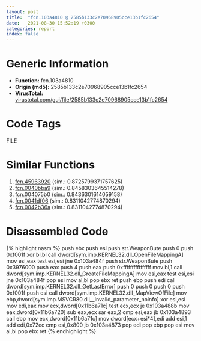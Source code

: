 ```yaml
---
layout: post
title:  "fcn.103a4810 @ 2585b133c2e70968905cce13b1fc2654"
date:   2021-08-30 15:52:19 +0300
categories: report
index: false
---
```


# Generic Information
- **Function:** fcn.103a4810
- **Origin (md5):** 2585b133c2e70968905cce13b1fc2654
- **VirusTotal:** [virustotal.com/gui/file/2585b133c2e70968905cce13b1fc2654][virustotal_ref]

# Code Tags
<span class="tag" id="FILE">FILE</span>


# Similar Functions

1. [fcn.45963920][similar_1_ref] (sim.: 0.8725799371757625)
2. [fcn.0040bba9][similar_2_ref] (sim.: 0.8458303645514278)
3. [fcn.004075b0][similar_3_ref] (sim.: 0.8436301614059158)
4. [fcn.0041df06][similar_4_ref] (sim.: 0.8311042774870294)
5. [fcn.0042b36a][similar_5_ref] (sim.: 0.8311042774870294)


# Disassembled Code

{% highlight nasm %}
push ebx
push esi
push str.WeaponBute
push 0
push 0xf001f
xor bl,bl
call dword[sym.imp.KERNEL32.dll_OpenFileMappingA]
mov esi,eax
test esi,esi
jne 0x103a484f
push str.WeaponBute
push 0x3976000
push eax
push 4
push eax
push 0xffffffffffffffff
mov bl,1
call dword[sym.imp.KERNEL32.dll_CreateFileMappingA]
mov esi,eax
test esi,esi
jne 0x103a484f
pop esi
mov al,bl
pop ebx
ret
push ebp
push edi
call dword[sym.imp.KERNEL32.dll_GetLastError]
push 0
push 0
push 0
push 0xf001f
push esi
call dword[sym.imp.KERNEL32.dll_MapViewOfFile]
mov ebp,dword[sym.imp.MSVCR80.dll__invalid_parameter_noinfo]
xor esi,esi
mov edi,eax
mov ecx,dword[0x11b6a71c]
test ecx,ecx
je 0x103a488b
mov eax,dword[0x11b6a720]
sub eax,ecx
sar eax,2
cmp esi,eax
jb 0x103a4893
call ebp
mov ecx,dword[0x11b6a71c]
mov dword[ecx+esi*4],edi
add esi,1
add edi,0x72ec
cmp esi,0x800
jb 0x103a4873
pop edi
pop ebp
pop esi
mov al,bl
pop ebx
ret
{% endhighlight %}


[similar_1_ref]: /report/fcn.45963920@284c9c9722cef7520dddfe58806fd72f
[similar_2_ref]: /report/fcn.0040bba9@470263fe7e7cc115b95cd041d643e3b5
[similar_3_ref]: /report/fcn.004075b0@0aa2d73a5300dff2412388945614b507
[similar_4_ref]: /report/fcn.0041df06@59aef7c08025d70f84c85db2092fc99e
[similar_5_ref]: /report/fcn.0042b36a@7b00dd8f2abf54a73bfb09681334ff78
[virustotal_ref]: https://www.virustotal.com/gui/file/2585b133c2e70968905cce13b1fc2654